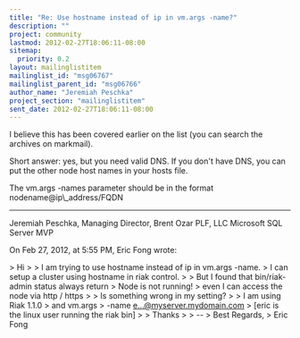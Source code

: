 ```yaml
---
title: "Re: Use hostname instead of ip in vm.args -name?"
description: ""
project: community
lastmod: 2012-02-27T18:06:11-08:00
sitemap:
  priority: 0.2
layout: mailinglistitem
mailinglist_id: "msg06767"
mailinglist_parent_id: "msg06766"
author_name: "Jeremiah Peschka"
project_section: "mailinglistitem"
sent_date: 2012-02-27T18:06:11-08:00
---
```



I believe this has been covered earlier on the list (you can search the 
archives on markmail).

Short answer: yes, but you need valid DNS. If you don't have DNS, you can put 
the other node host names in your hosts file.

The vm.args -names parameter should be in the format nodename@ip\\_address/FQDN

---
Jeremiah Peschka, Managing Director, Brent Ozar PLF, LLC
Microsoft SQL Server MVP

On Feb 27, 2012, at 5:55 PM, Eric Fong  wrote:

&gt; Hi
&gt; 
&gt; I am trying to use hostname instead of ip in vm.args -name.
&gt; I can setup a cluster using hostname in riak control.
&gt; 
&gt; But I found that bin/riak-admin status always return
&gt; Node is not running!
&gt; even I can access the node via http / https
&gt; 
&gt; Is something wrong in my setting?
&gt; 
&gt; I am using Riak 1.1.0
&gt; and vm.args 
&gt; -name e...@myserver.mydomain.com
&gt; [eric is the linux user running the riak bin]
&gt; 
&gt; Thanks
&gt; 
&gt; -- 
&gt; Best Regards,
&gt; Eric Fong

